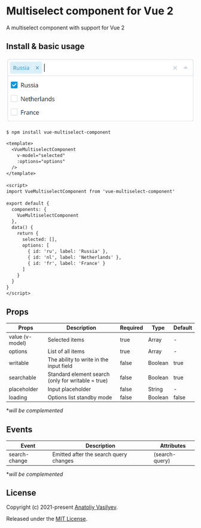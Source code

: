 # Multiselect component for Vue 2

A multiselect component with support for Vue 2

## Install & basic usage
![img.png](docs/img.png)
```shell
$ npm install vue-multiselect-component
```

```vue
<template>
  <VueMultiselectComponent
    v-model="selected"
    :options="options"
  />
</template>

<script>
import VueMultiselectComponent from 'vue-multiselect-component'

export default {
  components: {
    VueMultiselectComponent
  },
  data() {
    return {
      selected: [],
      options: [
        { id: 'ru', label: 'Russia' },
        { id: 'nl', label: 'Netherlands' },
        { id: 'fr', label: 'France' }
      ]
    }
  }
}
</script>
```

## Props

|Props|Description|Required|Type|Default|
|-----|-----------|--------|----|-------|
|value (v-model)|Selected items|true|Array|-|
|options|List of all items|true|Array|-|
|writable|The ability to write in the input field|false|Boolean|true|
|searchable|Standard element search (only for writable = true)|false|Boolean|true|
|placeholder|Input placeholder|false|String|-|
|loading|Options list standby mode|false|Boolean|false|

**will be complemented*

## Events
|Event|Description|Attributes|
|-----|-----------|-----|
|search-change|Emitted after the search query changes|(search-query)|

**will be complemented*

## License

Copyright (c) 2021-present [Anatoliy Vasilyev](https://github.com/vas11yev1work).

Released under the [MIT License](https://github.com/vas11yev1work/vue-multiselect-component/blob/main/LICENSE).
